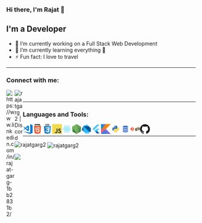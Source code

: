 ### Hi there, I'm Rajat  👋

## I'm a Developer

- 🔭 I’m currently working on a Full Stack Web Development
- 🌱 I’m currently learning everything 🤣
- ⚡ Fun fact: I love to travel

---

### Connect with me:

[<img align="left" alt="https://www.linkedin.com/in/rajat-garg-1bb2831b2/" width="22px" src="https://cdn.jsdelivr.net/npm/simple-icons@v3/icons/linkedin.svg" />](https://www.linkedin.com/in/rajat-garg-1bb2831b2/)
[<img align="left" alt="rajatgarg2 | Discord" width="22px" src="https://cdn.jsdelivr.net/npm/simple-icons@v3/icons/discord.svg" />](https://discord.com/channels/@me)
<br/>

---

### Languages and Tools:
<p align="left"><img align="left" alt="Visual Studio Code" width="26px" src="https://raw.githubusercontent.com/github/explore/80688e429a7d4ef2fca1e82350fe8e3517d3494d/topics/visual-studio-code/visual-studio-code.png" />
<img align="left" alt="HTML5" width="26px" src="https://raw.githubusercontent.com/github/explore/80688e429a7d4ef2fca1e82350fe8e3517d3494d/topics/html/html.png" />
<img align="left" alt="CSS3" width="26px" src="https://raw.githubusercontent.com/github/explore/80688e429a7d4ef2fca1e82350fe8e3517d3494d/topics/css/css.png" />
<img align="left" alt="JavaScript" width="26px" src="https://raw.githubusercontent.com/github/explore/80688e429a7d4ef2fca1e82350fe8e3517d3494d/topics/javascript/javascript.png" />
<img align="left" alt="React" width="26px" src="https://raw.githubusercontent.com/github/explore/80688e429a7d4ef2fca1e82350fe8e3517d3494d/topics/react/react.png" />
<img align="left" alt="Node.js" width="26px" src="https://raw.githubusercontent.com/github/explore/80688e429a7d4ef2fca1e82350fe8e3517d3494d/topics/nodejs/nodejs.png" />
<img align="left" alt="Dart" width="26px" src="https://raw.githubusercontent.com/github/explore/80688e429a7d4ef2fca1e82350fe8e3517d3494d/topics/dart/dart.png" />
<img align="left" alt="Flutter" width="26px" src="https://raw.githubusercontent.com/github/explore/80688e429a7d4ef2fca1e82350fe8e3517d3494d/topics/flutter/flutter.png" />
<img align="left" alt="Kotlin" width="26px" src="https://raw.githubusercontent.com/github/explore/80688e429a7d4ef2fca1e82350fe8e3517d3494d/topics/kotlin/kotlin.png" />
<img align="left" alt="Python" width="26px" src="https://raw.githubusercontent.com/github/explore/80688e429a7d4ef2fca1e82350fe8e3517d3494d/topics/python/python.png" />
<img align="left" alt="SQL" width="26px" src="https://raw.githubusercontent.com/github/explore/80688e429a7d4ef2fca1e82350fe8e3517d3494d/topics/sql/sql.png" />
<img align="left" alt="Git" width="26px" src="https://raw.githubusercontent.com/github/explore/80688e429a7d4ef2fca1e82350fe8e3517d3494d/topics/git/git.png" />
<img align="left" alt="GitHub" width="26px" src="https://raw.githubusercontent.com/github/explore/78df643247d429f6cc873026c0622819ad797942/topics/github/github.png" /></p>

<br />

---

<p><img align="left" src="https://github-readme-stats-nu-livid.vercel.app/api/top-langs/?username=rajatgarg2&layout=compact&hide=html" alt="rajatgarg2" /></p>

<p>&nbsp;<img align="center" src="https://github-readme-stats-nu-livid.vercel.app/api?username=rajatgarg2&show_icons=true" alt="rajatgarg2" /></p>

![](https://komarev.com/ghpvc/?username=rajatgarg2&label=PROFILE+VIEWS&style=plastic)
